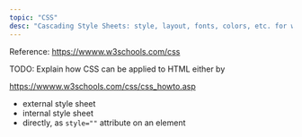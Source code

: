 ```yaml
---
topic: "CSS"
desc: "Cascading Style Sheets: style, layout, fonts, colors, etc. for webpages"
---
```



Reference: https://wwww.w3schools.com/css


TODO:  Explain how CSS can be applied to HTML either by

https://wwww.w3schools.com/css/css_howto.asp

* external style sheet
* internal style sheet 
* directly, as `style=""` attribute on an element
